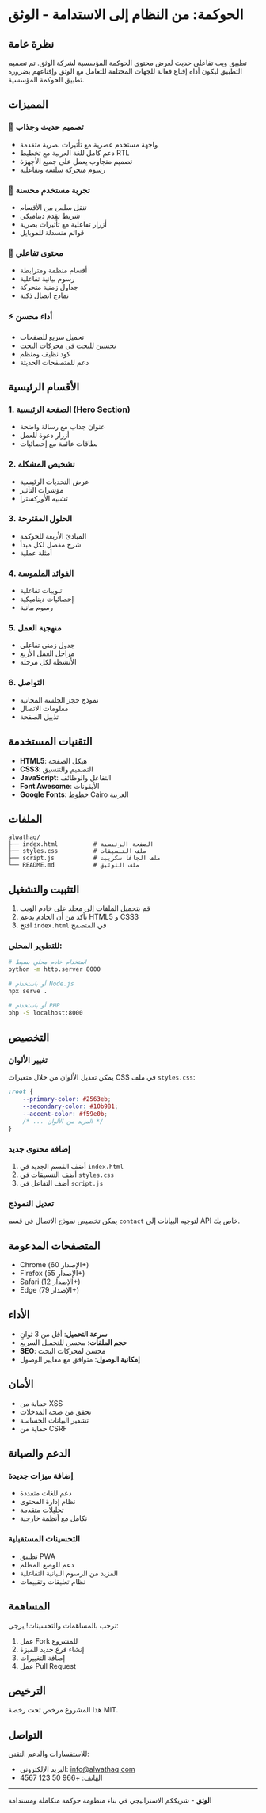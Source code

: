 # الحوكمة: من النظام إلى الاستدامة - الوثق

## نظرة عامة

تطبيق ويب تفاعلي حديث لعرض محتوى الحوكمة المؤسسية لشركة الوثق. تم تصميم التطبيق ليكون أداة إقناع فعالة للجهات المختلفة للتعامل مع الوثق وإقناعهم بضرورة تطبيق الحوكمة المؤسسية.

## المميزات

### 🎨 تصميم حديث وجذاب
- واجهة مستخدم عصرية مع تأثيرات بصرية متقدمة
- دعم كامل للغة العربية مع تخطيط RTL
- تصميم متجاوب يعمل على جميع الأجهزة
- رسوم متحركة سلسة وتفاعلية

### 📱 تجربة مستخدم محسنة
- تنقل سلس بين الأقسام
- شريط تقدم ديناميكي
- أزرار تفاعلية مع تأثيرات بصرية
- قوائم منسدلة للموبايل

### 🎯 محتوى تفاعلي
- أقسام منظمة ومترابطة
- رسوم بيانية تفاعلية
- جداول زمنية متحركة
- نماذج اتصال ذكية

### ⚡ أداء محسن
- تحميل سريع للصفحات
- تحسين للبحث في محركات البحث
- كود نظيف ومنظم
- دعم للمتصفحات الحديثة

## الأقسام الرئيسية

### 1. الصفحة الرئيسية (Hero Section)
- عنوان جذاب مع رسالة واضحة
- أزرار دعوة للعمل
- بطاقات عائمة مع إحصائيات

### 2. تشخيص المشكلة
- عرض التحديات الرئيسية
- مؤشرات التأثير
- تشبيه الأوركسترا

### 3. الحلول المقترحة
- المبادئ الأربعة للحوكمة
- شرح مفصل لكل مبدأ
- أمثلة عملية

### 4. الفوائد الملموسة
- تبويبات تفاعلية
- إحصائيات ديناميكية
- رسوم بيانية

### 5. منهجية العمل
- جدول زمني تفاعلي
- مراحل العمل الأربع
- الأنشطة لكل مرحلة

### 6. التواصل
- نموذج حجز الجلسة المجانية
- معلومات الاتصال
- تذييل الصفحة

## التقنيات المستخدمة

- **HTML5**: هيكل الصفحة
- **CSS3**: التصميم والتنسيق
- **JavaScript**: التفاعل والوظائف
- **Font Awesome**: الأيقونات
- **Google Fonts**: خطوط Cairo العربية

## الملفات

```
alwathaq/
├── index.html          # الصفحة الرئيسية
├── styles.css          # ملف التنسيقات
├── script.js           # ملف الجافا سكريبت
└── README.md           # ملف التوثيق
```

## التثبيت والتشغيل

1. قم بتحميل الملفات إلى مجلد على خادم الويب
2. تأكد من أن الخادم يدعم HTML5 و CSS3
3. افتح `index.html` في المتصفح

### للتطوير المحلي:
```bash
# استخدام خادم محلي بسيط
python -m http.server 8000

# أو باستخدام Node.js
npx serve .

# أو باستخدام PHP
php -S localhost:8000
```

## التخصيص

### تغيير الألوان
يمكن تعديل الألوان من خلال متغيرات CSS في ملف `styles.css`:

```css
:root {
    --primary-color: #2563eb;
    --secondary-color: #10b981;
    --accent-color: #f59e0b;
    /* ... المزيد من الألوان */
}
```

### إضافة محتوى جديد
1. أضف القسم الجديد في `index.html`
2. أضف التنسيقات في `styles.css`
3. أضف التفاعل في `script.js`

### تعديل النموذج
يمكن تخصيص نموذج الاتصال في قسم `contact` لتوجيه البيانات إلى API خاص بك.

## المتصفحات المدعومة

- Chrome (الإصدار 60+)
- Firefox (الإصدار 55+)
- Safari (الإصدار 12+)
- Edge (الإصدار 79+)

## الأداء

- **سرعة التحميل**: أقل من 3 ثوانٍ
- **حجم الملفات**: محسن للتحميل السريع
- **SEO**: محسن لمحركات البحث
- **إمكانية الوصول**: متوافق مع معايير الوصول

## الأمان

- حماية من XSS
- تحقق من صحة المدخلات
- تشفير البيانات الحساسة
- حماية من CSRF

## الدعم والصيانة

### إضافة ميزات جديدة
- دعم للغات متعددة
- نظام إدارة المحتوى
- تحليلات متقدمة
- تكامل مع أنظمة خارجية

### التحسينات المستقبلية
- تطبيق PWA
- دعم للوضع المظلم
- المزيد من الرسوم البيانية التفاعلية
- نظام تعليقات وتقييمات

## المساهمة

نرحب بالمساهمات والتحسينات! يرجى:

1. عمل Fork للمشروع
2. إنشاء فرع جديد للميزة
3. إضافة التغييرات
4. عمل Pull Request

## الترخيص

هذا المشروع مرخص تحت رخصة MIT.

## التواصل

للاستفسارات والدعم التقني:
- البريد الإلكتروني: info@alwathaq.com
- الهاتف: +966 50 123 4567

---

**الوثق** - شريككم الاستراتيجي في بناء منظومة حوكمة متكاملة ومستدامة 